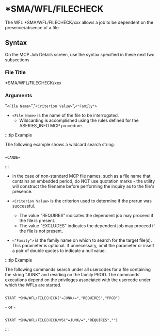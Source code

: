 # *SMA/WFL/FILECHECK

The WFL \*SMA/WFL/FILECHECK/xxx allows a job to be dependent on the presence/absence of a file.

## Syntax
On the MCP Job Details screen, use the syntax specified in these next two subsections

### File Title

\*SMA/WFL/FILECHECK/xxx

### Arguments

"```<File Name>```","```<Criterion Value>```",```<"Family">```

* ```<File Name>``` is the name of the file to be interrogated.
    * Wildcarding is accomplished using the rules defined for the ASERIES_INFO MCP procedure.

:::tip Example 

The following example shows a wildcard search string:

```

=CANDE=

```

:::

* In the case of non-standard MCP file names, such as a file name that contains an embedded period, do NOT use quotation marks - the utility will construct the filename before performing the inquiry as to the file's presence.

* ```<Criterion Value>``` is the criterion used to determine if the prerun was successful.
    * The value "REQUIRES" indicates the dependent job may proceed if the file is present.
    * The value "EXCLUDES" indicates the dependent job may proceed if the file is not present.

* ```<"Family">``` is the family name on which to search for the target file(s). This parameter is optional. If unnecessary, omit the parameter or insert a pair of double quotes to indicate a null value.

:::tip Example

The following commands search under all usercodes for a file containing the string "JUNK" and residing on the family PROD. The commands' executions depend on the privileges associated with the usercode under which the WFLs are started.

```

START *SMA/WFL/FILECHECK("=JUNK/=","REQUIRES","PROD")

```

\- or -

```

START *SMA/WFL/FILECHECK/WS("=JUNK/=","REQUIRES","")

```

:::